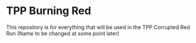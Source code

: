 # TPP Burning Red

This repository is for everything that will be used in the TPP Corrupted Red Run (Name to be changed at some point later)
